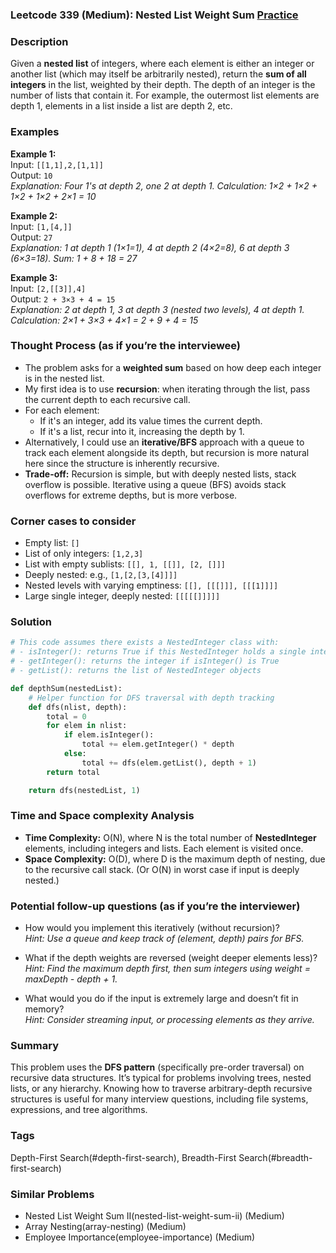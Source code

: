 ### Leetcode 339 (Medium): Nested List Weight Sum [Practice](https://leetcode.com/problems/nested-list-weight-sum)

### Description  
Given a **nested list** of integers, where each element is either an integer or another list (which may itself be arbitrarily nested), return the **sum of all integers** in the list, weighted by their depth. The depth of an integer is the number of lists that contain it. For example, the outermost list elements are depth 1, elements in a list inside a list are depth 2, etc.

### Examples  

**Example 1:**  
Input: `[[1,1],2,[1,1]]`  
Output: `10`  
*Explanation: Four 1's at depth 2, one 2 at depth 1. Calculation: 1×2 + 1×2 + 1×2 + 1×2 + 2×1 = 10*  

**Example 2:**  
Input: `[1,[4,]]`  
Output: `27`  
*Explanation: 1 at depth 1 (1×1=1), 4 at depth 2 (4×2=8), 6 at depth 3 (6×3=18). Sum: 1 + 8 + 18 = 27*  

**Example 3:**  
Input: `[2,[[3]],4]`  
Output: `2 + 3×3 + 4 = 15`  
*Explanation: 2 at depth 1, 3 at depth 3 (nested two levels), 4 at depth 1. Calculation: 2×1 + 3×3 + 4×1 = 2 + 9 + 4 = 15*

### Thought Process (as if you’re the interviewee)  
- The problem asks for a **weighted sum** based on how deep each integer is in the nested list.
- My first idea is to use **recursion**: when iterating through the list, pass the current depth to each recursive call.
- For each element:
  - If it's an integer, add its value times the current depth.
  - If it's a list, recur into it, increasing the depth by 1.
- Alternatively, I could use an **iterative/BFS** approach with a queue to track each element alongside its depth, but recursion is more natural here since the structure is inherently recursive.
- **Trade-off:** Recursion is simple, but with deeply nested lists, stack overflow is possible. Iterative using a queue (BFS) avoids stack overflows for extreme depths, but is more verbose.

### Corner cases to consider  
- Empty list: `[]`
- List of only integers: `[1,2,3]`
- List with empty sublists: `[[], 1, [[]], [2, []]]`
- Deeply nested: e.g., `[1,[2,[3,[4]]]]`
- Nested levels with varying emptiness: `[[], [[[]]], [[[1]]]]`
- Large single integer, deeply nested: `[[[[[]]]]]`

### Solution

```python
# This code assumes there exists a NestedInteger class with:
# - isInteger(): returns True if this NestedInteger holds a single integer
# - getInteger(): returns the integer if isInteger() is True
# - getList(): returns the list of NestedInteger objects

def depthSum(nestedList):
    # Helper function for DFS traversal with depth tracking
    def dfs(nlist, depth):
        total = 0
        for elem in nlist:
            if elem.isInteger():
                total += elem.getInteger() * depth
            else:
                total += dfs(elem.getList(), depth + 1)
        return total

    return dfs(nestedList, 1)
```

### Time and Space complexity Analysis  

- **Time Complexity:** O(N), where N is the total number of **NestedInteger** elements, including integers and lists. Each element is visited once.
- **Space Complexity:** O(D), where D is the maximum depth of nesting, due to the recursive call stack. (Or O(N) in worst case if input is deeply nested.)

### Potential follow-up questions (as if you’re the interviewer)  

- How would you implement this iteratively (without recursion)?  
  *Hint: Use a queue and keep track of (element, depth) pairs for BFS.*

- What if the depth weights are reversed (weight deeper elements less)?  
  *Hint: Find the maximum depth first, then sum integers using weight = maxDepth - depth + 1.*

- What would you do if the input is extremely large and doesn’t fit in memory?  
  *Hint: Consider streaming input, or processing elements as they arrive.*

### Summary
This problem uses the **DFS pattern** (specifically pre-order traversal) on recursive data structures. It’s typical for problems involving trees, nested lists, or any hierarchy. Knowing how to traverse arbitrary-depth recursive structures is useful for many interview questions, including file systems, expressions, and tree algorithms.

### Tags
Depth-First Search(#depth-first-search), Breadth-First Search(#breadth-first-search)

### Similar Problems
- Nested List Weight Sum II(nested-list-weight-sum-ii) (Medium)
- Array Nesting(array-nesting) (Medium)
- Employee Importance(employee-importance) (Medium)